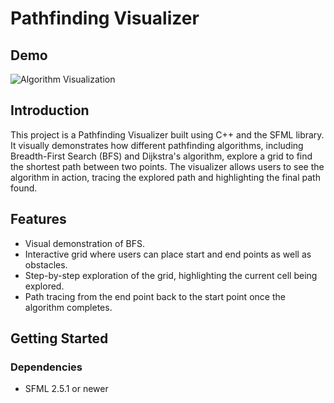 # Pathfinding Visualizer

## Demo
![Algorithm Visualization]((https://imgur.com/LnbqGzY))

## Introduction
This project is a Pathfinding Visualizer built using C++ and the SFML library. It visually demonstrates how different pathfinding algorithms, including Breadth-First Search (BFS) and Dijkstra's algorithm, explore a grid to find the shortest path between two points. The visualizer allows users to see the algorithm in action, tracing the explored path and highlighting the final path found.

## Features
- Visual demonstration of BFS.
- Interactive grid where users can place start and end points as well as obstacles.
- Step-by-step exploration of the grid, highlighting the current cell being explored.
- Path tracing from the end point back to the start point once the algorithm completes.

## Getting Started

### Dependencies
- SFML 2.5.1 or newer
